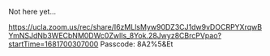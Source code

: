 Not here yet...


https://ucla.zoom.us/rec/share/I6zMLlsMyw90DZ3CJ1dw9vDOCRPYXrqwBYmNSJdNb3WECbNM0DWc0ZwlIs_8Yok.28Jwyz8CBrcPVpao?startTime=1681700307000
Passcode: 8A2%5&Et
